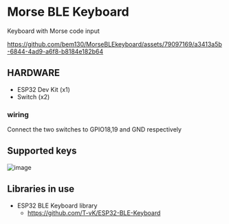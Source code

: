 # Morse BLE Keyboard
Keyboard with Morse code input

https://github.com/bem130/MorseBLEkeyboard/assets/79097169/a3413a5b-6844-4ad9-a6f8-b8184e182b64

## HARDWARE
- ESP32 Dev Kit (x1)
- Switch (x2)

### wiring
Connect the two switches to GPIO18,19 and GND respectively

## Supported keys
![image](https://github.com/bem130/MorseBLEkeyboard/assets/79097169/f4b27373-d889-44da-a3c1-4d8f651859a1)


## Libraries in use
- ESP32 BLE Keyboard library
    -  https://github.com/T-vK/ESP32-BLE-Keyboard
